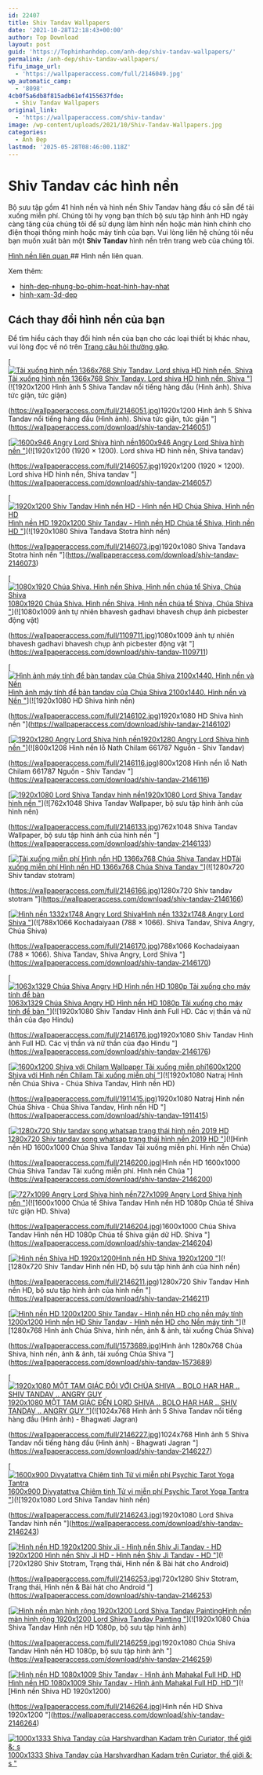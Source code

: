 ```yaml
---
id: 22407
title: Shiv Tandav Wallpapers
date: '2021-10-28T12:18:43+00:00'
author: Top Download
layout: post
guid: 'https://Tophinhanhdep.com/anh-dep/shiv-tandav-wallpapers/'
permalink: /anh-dep/shiv-tandav-wallpapers/
fifu_image_url:
  - 'https://wallpaperaccess.com/full/2146049.jpg'
wp_automatic_camp:
  - '8098'
4cb0f5a6db8f815adb61ef4155637fde:
  - Shiv Tandav Wallpapers
original_link:
  - 'https://wallpaperaccess.com/shiv-tandav'
image: /wp-content/uploads/2021/10/Shiv-Tandav-Wallpapers.jpg
categories:
  - Ảnh Đẹp
lastmod: '2025-05-28T08:46:00.118Z'
---
```

# Shiv Tandav các hình nền

Bộ sưu tập gồm 41 hình nền và hình nền Shiv Tandav hàng đầu có sẵn để tải xuống miễn phí. Chúng tôi hy vọng bạn thích bộ sưu tập hình ảnh HD ngày càng tăng của chúng tôi để sử dụng làm hình nền hoặc màn hình chính cho điện thoại thông minh hoặc máy tính của bạn. Vui lòng liên hệ chúng tôi nếu bạn muốn xuất bản một **Shiv Tandav** hình nền trên trang web của chúng tôi.

[Hình nền liên quan ](#related) ## Hình nền liên quan.

   
 Xem thêm:

   
- [hinh-dep-nhung-bo-phim-hoat-hinh-hay-nhat](https://tophinhanhdep.com/hinh-nen-dep/hinh-dep-nhung-bo-phim-hoat-hinh-hay-nhat/)
- [hinh-xam-3d-dep](https://tophinhanhdep.com/hinh-xam-dep/hinh-xam-3d-dep/)

## Cách thay đổi hình nền của bạn

Để tìm hiểu cách thay đổi hình nền của bạn cho các loại thiết bị khác nhau, vui lòng đọc về nó trên [Trang câu hỏi thường gặp](https://tophinhanhdep.com/faq/).

  
[[![Tải xuống hình nền 1366x768 Shiv Tandav.  Lord shiva HD hình nền, Shiva](https://wallpaperaccess.com/full/2146049.jpg)Tải xuống hình nền 1366x768 Shiv Tandav. Lord shiva HD hình nền, Shiva "](https://wallpaperaccess.com/download/shiv-tandav-2146049)](![1920x1200 Hình ảnh 5 Shiva Tandav nổi tiếng hàng đầu (Hình ảnh).  Shiva tức giận, tức giận)

(https://wallpaperaccess.com/full/2146051.jpg)1920x1200 Hình ảnh 5 Shiva Tandav nổi tiếng hàng đầu (Hình ảnh). Shiva tức giận, tức giận "](https://wallpaperaccess.com/download/shiv-tandav-2146051)

[[![1600x946 Angry Lord Shiva hình nền](https://wallpaperaccess.com/full/2146056.jpg)1600x946 Angry Lord Shiva hình nền "](https://wallpaperaccess.com/download/shiv-tandav-2146056)](![1920x1200 (1920 × 1200).  Lord shiva HD hình nền, Shiva tandav)

(https://wallpaperaccess.com/full/2146057.jpg)1920x1200 (1920 × 1200). Lord shiva HD hình nền, Shiva tandav "](https://wallpaperaccess.com/download/shiv-tandav-2146057)

[[![1920x1200 Shiv Tandav Hình nền HD - Hình nền HD Chúa Shiva, Hình nền HD](https://wallpaperaccess.com/full/2146066.jpg)Hình nền HD 1920x1200 Shiv Tandav - Hình nền HD Chúa tể Shiva, Hình nền HD "](https://wallpaperaccess.com/download/shiv-tandav-2146066)](![1920x1080 Shiva Tandava Stotra hình nền)

(https://wallpaperaccess.com/full/2146073.jpg)1920x1080 Shiva Tandava Stotra hình nền "](https://wallpaperaccess.com/download/shiv-tandav-2146073)

[[![1080x1920 Chúa Shiva.  Hình nền Shiva, Hình nền chúa tể Shiva, Chúa Shiva](https://wallpaperaccess.com/full/2146074.jpg)1080x1920 Chúa Shiva. Hình nền Shiva, Hình nền chúa tể Shiva, Chúa Shiva "](https://wallpaperaccess.com/download/shiv-tandav-2146074)](![1080x1009 ảnh tự nhiên bhavesh gadhavi bhavesh chụp ảnh picbester động vật)

(https://wallpaperaccess.com/full/1109711.jpg)1080x1009 ảnh tự nhiên bhavesh gadhavi bhavesh chụp ảnh picbester động vật "](https://wallpaperaccess.com/download/shiv-tandav-1109711)

[[![Hình ảnh máy tính để bàn tandav của Chúa Shiva 2100x1440.  Hình nền và Nền](https://wallpaperaccess.com/full/2146080.jpg)Hình ảnh máy tính để bàn tandav của Chúa Shiva 2100x1440. Hình nền và Nền "](https://wallpaperaccess.com/download/shiv-tandav-2146080)](![1920x1080 HD Shiva hình nền)

(https://wallpaperaccess.com/full/2146102.jpg)1920x1080 HD Shiva hình nền "](https://wallpaperaccess.com/download/shiv-tandav-2146102)

[[![1920x1280 Angry Lord Shiva hình nền](https://wallpaperaccess.com/full/2146115.jpg)1920x1280 Angry Lord Shiva hình nền "](https://wallpaperaccess.com/download/shiv-tandav-2146115)](![800x1208 Hình nền lỗ Nath Chilam 661787 Nguồn - Shiv Tandav)

(https://wallpaperaccess.com/full/2146116.jpg)800x1208 Hình nền lỗ Nath Chilam 661787 Nguồn - Shiv Tandav "](https://wallpaperaccess.com/download/shiv-tandav-2146116)

[[![1920x1080 Lord Shiva Tandav hình nền](https://wallpaperaccess.com/full/2146121.jpg)1920x1080 Lord Shiva Tandav hình nền "](https://wallpaperaccess.com/download/shiv-tandav-2146121)](![762x1048 Shiva Tandav Wallpaper, bộ sưu tập hình ảnh của hình nền)

(https://wallpaperaccess.com/full/2146133.jpg)762x1048 Shiva Tandav Wallpaper, bộ sưu tập hình ảnh của hình nền "](https://wallpaperaccess.com/download/shiv-tandav-2146133)

[[![Tải xuống miễn phí Hình nền HD 1366x768 Chúa Shiva Tandav HD](https://wallpaperaccess.com/full/2146145.jpg)Tải xuống miễn phí Hình nền HD 1366x768 Chúa Shiva Tandav "](https://wallpaperaccess.com/download/shiv-tandav-2146145)](![1280x720 Shiv tandav stotram)

(https://wallpaperaccess.com/full/2146166.jpg)1280x720 Shiv tandav stotram "](https://wallpaperaccess.com/download/shiv-tandav-2146166)

[[![Hình nền 1332x1748 Angry Lord Shiva](https://wallpaperaccess.com/full/2146167.jpg)Hình nền 1332x1748 Angry Lord Shiva "](https://wallpaperaccess.com/download/shiv-tandav-2146167)](![788x1066 Kochadaiyaan (788 × 1066).  Shiva Tandav, Shiva Angry, Chúa Shiva)

(https://wallpaperaccess.com/full/2146170.jpg)788x1066 Kochadaiyaan (788 × 1066). Shiva Tandav, Shiva Angry, Lord Shiva "](https://wallpaperaccess.com/download/shiv-tandav-2146170)

[[![1063x1329 Chúa Shiva Angry HD Hình nền HD 1080p Tải xuống cho máy tính để bàn](https://wallpaperaccess.com/full/2146171.jpg)1063x1329 Chúa Shiva Angry HD Hình nền HD 1080p Tải xuống cho máy tính để bàn "](https://wallpaperaccess.com/download/shiv-tandav-2146171)](![1920x1080 Shiv Tandav Hình ảnh Full HD.  Các vị thần và nữ thần của đạo Hindu)

(https://wallpaperaccess.com/full/2146176.jpg)1920x1080 Shiv Tandav Hình ảnh Full HD. Các vị thần và nữ thần của đạo Hindu "](https://wallpaperaccess.com/download/shiv-tandav-2146176)

[[![1600x1200 Shiva với Chilam Wallpaper Tải xuống miễn phí](https://wallpaperaccess.com/full/2146185.jpg)1600x1200 Shiva với Hình nền Chilam Tải xuống miễn phí "](https://wallpaperaccess.com/download/shiv-tandav-2146185)](![1920x1080 Natraj Hình nền Chúa Shiva - Chúa Shiva Tandav, Hình nền HD)

(https://wallpaperaccess.com/full/1911415.jpg)1920x1080 Natraj Hình nền Chúa Shiva - Chúa Shiva Tandav, Hình nền HD "](https://wallpaperaccess.com/download/shiv-tandav-1911415)

[[![1280x720 Shiv tandav song whatsap trạng thái hình nền 2019 HD](https://wallpaperaccess.com/full/2146198.jpg)1280x720 Shiv tandav song whatsap trạng thái hình nền 2019 HD "](https://wallpaperaccess.com/download/shiv-tandav-2146198)](![Hình nền HD 1600x1000 Chúa Shiva Tandav Tải xuống miễn phí.  Hình nền Chúa)

(https://wallpaperaccess.com/full/2146200.jpg)Hình nền HD 1600x1000 Chúa Shiva Tandav Tải xuống miễn phí. Hình nền Chúa "](https://wallpaperaccess.com/download/shiv-tandav-2146200)

[[![727x1099 Angry Lord Shiva hình nền](https://wallpaperaccess.com/full/1209111.jpg)727x1099 Angry Lord Shiva hình nền "](https://wallpaperaccess.com/download/shiv-tandav-1209111)](![1600x1000 Chúa tể Shiva Tandav Hình nền HD 1080p Chúa tể Shiva tức giận HD.  Shiva)

(https://wallpaperaccess.com/full/2146204.jpg)1600x1000 Chúa Shiva Tandav Hình nền HD 1080p Chúa tể Shiva giận dữ HD. Shiva "](https://wallpaperaccess.com/download/shiv-tandav-2146204)

[[![Hình nền Shiva HD 1920x1200](https://wallpaperaccess.com/full/1897732.jpg)Hình nền HD Shiva 1920x1200 "](https://wallpaperaccess.com/download/shiv-tandav-1897732)](![1280x720 Shiv Tandav Hình nền HD, bộ sưu tập hình ảnh của hình nền)

(https://wallpaperaccess.com/full/2146211.jpg)1280x720 Shiv Tandav Hình nền HD, bộ sưu tập hình ảnh của hình nền "](https://wallpaperaccess.com/download/shiv-tandav-2146211)

[[![Hình nền HD 1200x1200 Shiv Tandav - Hình nền HD cho nền máy tính](https://wallpaperaccess.com/full/2146216.jpg)1200x1200 Hình nền HD Shiv Tandav - Hình nền HD cho Nền máy tính "](https://wallpaperaccess.com/download/shiv-tandav-2146216)](![1280x768 Hình ảnh Chúa Shiva, hình nền, ảnh & ảnh, tải xuống Chúa Shiva)

(https://wallpaperaccess.com/full/1573689.jpg)Hình ảnh 1280x768 Chúa Shiva, hình nền, ảnh &amp; ảnh, tải xuống Chúa Shiva "](https://wallpaperaccess.com/download/shiv-tandav-1573689)

[[![1920x1080 MỘT TAM GIÁC ĐỐI VỚI CHÚA SHIVA .. BOLO HAR HAR .. SHIV TANDAV .. ANGRY GUY](https://wallpaperaccess.com/full/2146218.jpg)1920x1080 MỘT TAM GIÁC ĐẾN LORD SHIVA .. BOLO HAR HAR .. SHIV TANDAV .. ANGRY GUY "](https://wallpaperaccess.com/download/shiv-tandav-2146218)](![1024x768 Hình ảnh 5 Shiva Tandav nổi tiếng hàng đầu (Hình ảnh) - Bhagwati Jagran)

(https://wallpaperaccess.com/full/2146227.jpg)1024x768 Hình ảnh 5 Shiva Tandav nổi tiếng hàng đầu (Hình ảnh) - Bhagwati Jagran "](https://wallpaperaccess.com/download/shiv-tandav-2146227)

[[![1600x900 Divyatattva Chiêm tinh Tử vi miễn phí Psychic Tarot Yoga Tantra](https://wallpaperaccess.com/full/1573761.jpg)1600x900 Divyatattva Chiêm tinh Tử vi miễn phí Psychic Tarot Yoga Tantra "](https://wallpaperaccess.com/download/shiv-tandav-1573761)](![1920x1080 Lord Shiva Tandav hình nền)

(https://wallpaperaccess.com/full/2146243.jpg)1920x1080 Lord Shiva Tandav hình nền "](https://wallpaperaccess.com/download/shiv-tandav-2146243)

[[![Hình nền HD 1920x1200 Shiv Ji - Hình nền Shiv Ji Tandav - HD](https://wallpaperaccess.com/full/2146249.jpg)1920x1200 Hình nền Shiv Ji HD - Hình nền Shiv Ji Tandav - HD "](https://wallpaperaccess.com/download/shiv-tandav-2146249)](![720x1280 Shiv Stotram, Trạng thái, Hình nền & Bài hát cho Android)

(https://wallpaperaccess.com/full/2146253.jpg)720x1280 Shiv Stotram, Trạng thái, Hình nền &amp; Bài hát cho Android "](https://wallpaperaccess.com/download/shiv-tandav-2146253)

[[![Hình nền màn hình rộng 1920x1200 Lord Shiva Tandav Painting](https://wallpaperaccess.com/full/2146254.jpg)Hình nền màn hình rộng 1920x1200 Lord Shiva Tandav Painting "](https://wallpaperaccess.com/download/shiv-tandav-2146254)](![1920x1080 Chúa Shiva Tandav Hình nền HD 1080p, bộ sưu tập hình ảnh)

(https://wallpaperaccess.com/full/2146259.jpg)1920x1080 Chúa Shiva Tandav Hình nền HD 1080p, bộ sưu tập hình ảnh "](https://wallpaperaccess.com/download/shiv-tandav-2146259)

[[![Hình nền HD 1080x1009 Shiv Tandav - Hình ảnh Mahakal Full HD, HD](https://wallpaperaccess.com/full/1953447.jpg)Hình nền HD 1080x1009 Shiv Tandav - Hình ảnh Mahakal Full HD, HD "](https://wallpaperaccess.com/download/shiv-tandav-1953447)](![Hình nền Shiva HD 1920x1200)

(https://wallpaperaccess.com/full/2146264.jpg)Hình nền HD Shiva 1920x1200 "](https://wallpaperaccess.com/download/shiv-tandav-2146264)

[![1000x1333 Shiva Tanday của Harshvardhan Kadam trên Curiator, thế giới &; s](https://wallpaperaccess.com/full/2146305.jpg)1000x1333 Shiva Tanday của Harshvardhan Kadam trên Curiator, thế giới &amp;; s "](https://wallpaperaccess.com/download/shiv-tandav-2146305)
